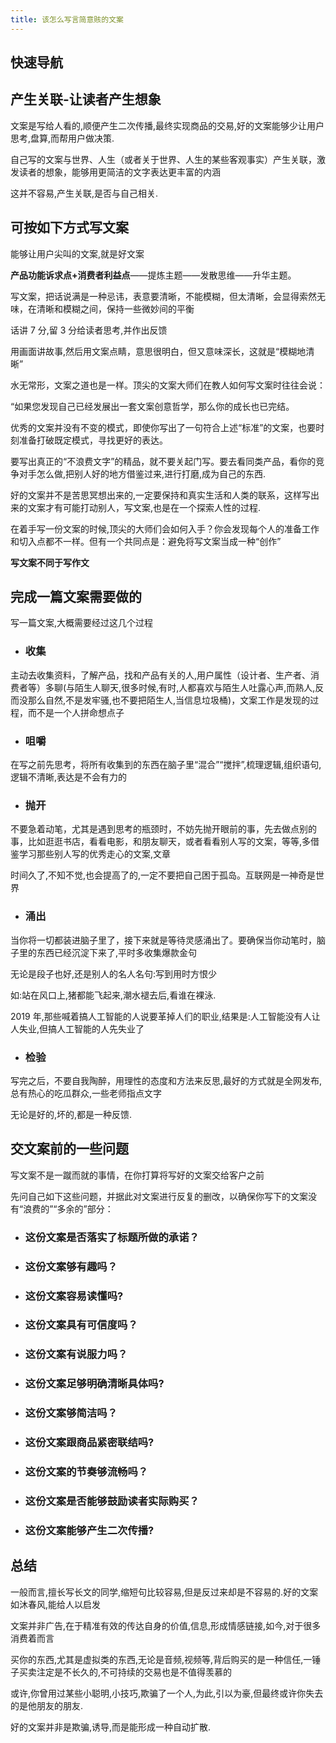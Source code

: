 ```yaml
---
title: 该怎么写言简意赅的文案
---
```


## 快速导航

<TOC />

## 产生关联-让读者产生想象

文案是写给人看的,顺便产生二次传播,最终实现商品的交易,好的文案能够少让用户思考,盘算,而帮用户做决策.

自己写的文案与世界、人生（或者关于世界、人生的某些客观事实）产生关联，激发读者的想象，能够用更简洁的文字表达更丰富的内涵

这并不容易,产生关联,是否与自己相关.

## 可按如下方式写文案

能够让用户尖叫的文案,就是好文案

**产品功能诉求点+消费者利益点**——提炼主题——发散思维——升华主题。

写文案，把话说满是一种忌讳，表意要清晰，不能模糊，但太清晰，会显得索然无味，在清晰和模糊之间，保持一些微妙间的平衡

话讲 7 分,留 3 分给读者思考,并作出反馈

用画面讲故事,然后用文案点睛，意思很明白，但又意味深长，这就是“模糊地清晰”

水无常形，文案之道也是一样。顶尖的文案大师们在教人如何写文案时往往会说：

“如果您发现自己已经发展出一套文案创意哲学，那么你的成长也已完结。

优秀的文案并没有不变的模式，即使你写出了一句符合上述“标准”的文案，也要时刻准备打破既定模式，寻找更好的表达。

要写出真正的“不浪费文字”的精品，就不要关起门写。要去看同类产品，看你的竞争对手怎么做,把别人好的地方借鉴过来,进行打磨,成为自己的东西.

好的文案并不是苦思冥想出来的,一定要保持和真实生活和人类的联系，这样写出来的文案才有可能打动别人，写文案,也是在一个探索人性的过程.

在着手写一份文案的时候,顶尖的大师们会如何入手？你会发现每个人的准备工作和切入点都不一样。但有一个共同点是：避免将写文案当成一种“创作”

**写文案不同于写作文**

## 完成一篇文案需要做的

写一篇文案,大概需要经过这几个过程

- ### 收集

主动去收集资料，了解产品，找和产品有关的人,用户属性（设计者、生产者、消费者等）多聊(与陌生人聊天,很多时候,有时,人都喜欢与陌生人吐露心声,而熟人,反而没那么自然,不是发牢骚,也不要把陌生人,当信息垃圾桶)，文案工作是发现的过程，而不是一个人拼命想点子

- ### 咀嚼

在写之前先思考，将所有收集到的东西在脑子里“混合”“搅拌”,梳理逻辑,组织语句,逻辑不清晰,表达是不会有力的

- ### 抛开

不要急着动笔，尤其是遇到思考的瓶颈时，不妨先抛开眼前的事，先去做点别的事，比如逛逛书店，看看电影，和朋友聊天，或者看看别人写的文案，等等,多借鉴学习那些别人写的优秀走心的文案,文章

时间久了,不知不觉,也会提高了的,一定不要把自己困于孤岛。互联网是一神奇是世界

- ### 涌出

当你将一切都装进脑子里了，接下来就是等待灵感涌出了。要确保当你动笔时，脑子里的东西已经沉淀下来了,平时多收集爆款金句

无论是段子也好,还是别人的名人名句:写到用时方恨少

如:站在风口上,猪都能飞起来,潮水褪去后,看谁在裸泳.

2019 年,那些喊着搞人工智能的人说要革掉人们的职业,结果是:人工智能没有人让人失业,但搞人工智能的人先失业了

- ### 检验

写完之后，不要自我陶醉，用理性的态度和方法来反思,最好的方式就是全网发布,总有热心的吃瓜群众,一些老师指点文字

无论是好的,坏的,都是一种反馈.

## 交文案前的一些问题

写文案不是一蹴而就的事情，在你打算将写好的文案交给客户之前

先问自己如下这些问题，并据此对文案进行反复的删改，以确保你写下的文案没有“浪费的”“多余的”部分：

- ### 这份文案是否落实了标题所做的承诺？
- ### 这份文案够有趣吗？
- ### 这份文案容易读懂吗?
- ### 这份文案具有可信度吗？
- ### 这份文案有说服力吗？
- ### 这份文案足够明确清晰具体吗?
- ### 这份文案够简洁吗？
- ### 这份文案跟商品紧密联结吗?
- ### 这份文案的节奏够流畅吗？
- ### 这份文案是否能够鼓励读者实际购买？
- ### 这份文案能够产生二次传播?

## 总结

一般而言,擅长写长文的同学,缩短句比较容易,但是反过来却是不容易的.好的文案如沐春风,能给人以启发

文案并非广告,在于精准有效的传达自身的价值,信息,形成情感链接,如今,对于很多消费着而言

买你的东西,尤其是虚拟类的东西,无论是音频,视频等,背后购买的是一种信任,一锤子买卖注定是不长久的,不可持续的交易也是不值得羡慕的

或许,你曾用过某些小聪明,小技巧,欺骗了一个人,为此,引以为豪,但最终或许你失去的是他朋友的朋友.

好的文案并非是欺骗,诱导,而是能形成一种自动扩散.

<div align="right">
  <ShareLink />
</div>
<div align="center">
  <DaShang />
</div>
